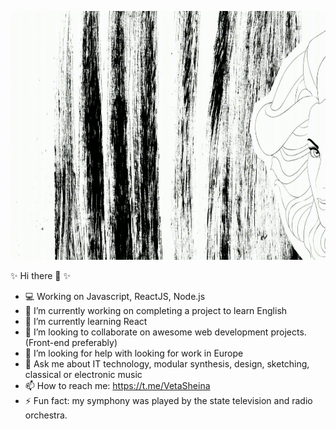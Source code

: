 <p align="center">
 <img  width="800" height="398" src="./social/gif_4.gif">
</p>

 ✨ Hi there 👋 ✨





 

- 💻 Working on Javascript, ReactJS, Node.js
- 🔭 I’m currently working on completing a project to learn English
- 🌱 I’m currently learning React
- 👯 I’m looking to collaborate on awesome web development projects. (Front-end preferably)
- 🤔 I’m looking for help with looking for work in Europe
- 💬 Ask me about IT technology, modular synthesis, design, sketching, classical or electronic music
- 📫 How to reach me: https://t.me/VetaSheina
- ⚡ Fun fact: my symphony was played by the state television and radio orchestra.


